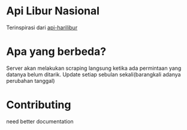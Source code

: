 # Api Libur Nasional
Terinspirasi dari [api-harilibur](https://api-harilibur.vercel.app)

# Apa yang berbeda?
Server akan melakukan scraping langsung ketika ada permintaan yang datanya belum ditarik.
Update setiap sebulan sekali(barangkali adanya perubahan tanggal)

# Contributing
need better documentation

